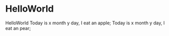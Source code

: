 # HelloWorld
HelloWorld
Today is x month y day, I eat an apple;
Today is x month y day, I eat an pear;


